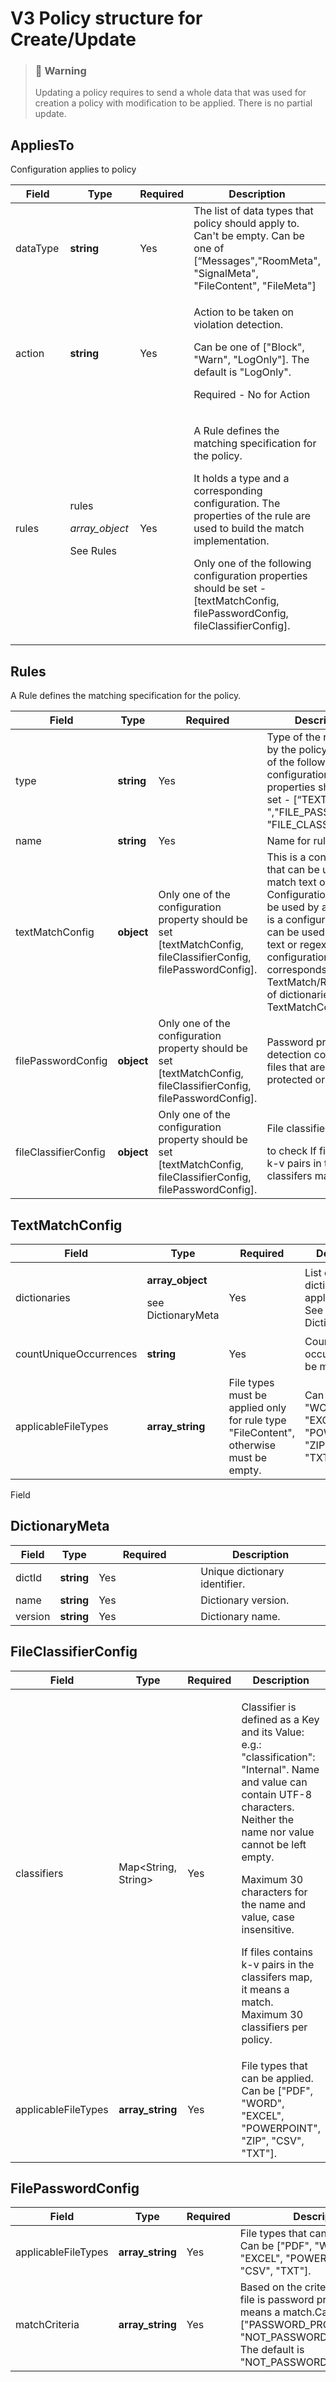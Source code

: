 # V3 Policy structure for Create/Update

> ### 🚧 Warning
>
> Updating a policy requires to send a whole data that was used for creation a policy with modification to be applied. There is no partial update.

## AppliesTo

Configuration applies to policy

<table data-full-width="true"><thead><tr><th width="142">Field</th><th width="182">Type</th><th width="44.99999999999997">Required</th><th>Description</th></tr></thead><tbody><tr><td>dataType</td><td><strong>string</strong></td><td>Yes</td><td>The list of data types that policy should apply to. Can't be empty. Can be one of [“Messages","RoomMeta", "SignalMeta", "FileContent", "FileMeta"]</td></tr><tr><td>action</td><td><strong>string</strong></td><td>Yes</td><td><p>Action to be taken on violation detection.</p><p>Can be one of ["Block", "Warn", "LogOnly"]. The default is "LogOnly".</p><p>Required - No for Action</p></td></tr><tr><td>rules</td><td><p>rules</p><p><em>array_object</em></p><p>See Rules</p></td><td>Yes</td><td><p>A Rule defines the matching specification for the policy.</p><p>It holds a type and a corresponding configuration. The properties of the rule are used to build the match implementation.</p><p>Only one of the following configuration properties should be set - [textMatchConfig, filePasswordConfig, fileClassifierConfig].</p></td></tr></tbody></table>

## Rules

A Rule defines the matching specification for the policy.

<table data-full-width="true"><thead><tr><th width="142">Field</th><th width="131">Type</th><th width="202.99999999999997">Required</th><th>Description</th></tr></thead><tbody><tr><td>type</td><td><strong>string</strong></td><td>Yes</td><td>Type of the rule used by the policy. Only one of the following configuration properties should be set - [“TEXT_MATCH", ","FILE_PASSWORD", "FILE_CLASSIFIER"].</td></tr><tr><td>name</td><td><strong>string</strong></td><td>Yes</td><td>Name for rule.</td></tr><tr><td>textMatchConfig</td><td><strong>object</strong></td><td>Only one of the configuration property should be set [textMatchConfig, fileClassifierConfig, filePasswordConfig].</td><td>This is a configuration that can be used to match text or regex. Configuration that can be used by a rule. This is a configuration that can be used to match text or regex. This configuration also corresponds to V2 TextMatch/RegexMatch of dictionaries. See TextMatchConfig</td></tr><tr><td>filePasswordConfig</td><td><strong>object</strong></td><td>Only one of the configuration property should be set [textMatchConfig, fileClassifierConfig, filePasswordConfig].</td><td>Password protected detection config for files that are password protected or not.</td></tr><tr><td>fileClassifierConfig</td><td><strong>object</strong></td><td>Only one of the configuration property should be set [textMatchConfig, fileClassifierConfig, filePasswordConfig].</td><td><p>File classifier config</p><p>to check If files contain k-v pairs in the classifers map</p></td></tr></tbody></table>

## TextMatchConfig

<table data-full-width="true"><thead><tr><th width="242">Field</th><th width="156">Type</th><th width="263">Required</th><th>Description</th></tr></thead><tbody><tr><td>dictionaries</td><td><p><strong>array_object</strong></p><p>see DictionaryMeta</p></td><td>Yes</td><td>List of dictionaries to apply in config. See DictionaryMeta</td></tr><tr><td>countUniqueOccurrences</td><td><strong>string</strong></td><td>Yes</td><td>Count of unique occurrences to be matched.</td></tr><tr><td>applicableFileTypes</td><td><strong>array_string</strong></td><td>File types must be applied only for rule type "FileContent", otherwise must be empty.</td><td>Can be ["PDF", "WORD", "EXCEL", "POWERPOINT", "ZIP", "CSV", "TXT"].</td></tr></tbody></table>

Field

## DictionaryMeta

<table data-full-width="true"><thead><tr><th>Field</th><th>Type</th><th width="146.99999999999997">Required</th><th>Description</th></tr></thead><tbody><tr><td>dictId</td><td><strong>string</strong></td><td>Yes</td><td>Unique dictionary identifier.</td></tr><tr><td>name</td><td><strong>string</strong></td><td>Yes</td><td>Dictionary version.</td></tr><tr><td>version</td><td><strong>string</strong></td><td>Yes</td><td>Dictionary name.</td></tr></tbody></table>

## FileClassifierConfig

<table data-full-width="true"><thead><tr><th width="197.99999999999997">Field</th><th width="188">Type</th><th width="111">Required</th><th>Description</th></tr></thead><tbody><tr><td>classifiers</td><td>Map&#x3C;String, String></td><td>Yes</td><td><p>Classifier is defined as a Key and its Value: e.g.: "classification": "Internal". Name and value can contain UTF-8 characters. Neither the name nor value cannot be left empty.</p><p>Maximum 30 characters for the name and value, case insensitive.</p><p>If files contains k-v pairs in the classifers map, it means a match. Maximum 30 classifiers per policy.</p></td></tr><tr><td>applicableFileTypes</td><td><strong>array_string</strong></td><td>Yes</td><td>File types that can be applied. Can be ["PDF", "WORD", "EXCEL", "POWERPOINT", "ZIP", "CSV", "TXT"].</td></tr></tbody></table>

## FilePasswordConfig

<table data-full-width="true"><thead><tr><th width="198.99999999999997">Field</th><th width="138">Type</th><th width="111">Required</th><th>Description</th></tr></thead><tbody><tr><td>applicableFileTypes</td><td><strong>array_string</strong></td><td>Yes</td><td>File types that can be applied. Can be ["PDF", "WORD", "EXCEL", "POWERPOINT", "ZIP", "CSV", "TXT"].</td></tr><tr><td>matchCriteria</td><td><strong>array_string</strong></td><td>Yes</td><td>Based on the criteria, whether a file is password protected or not means a match.Can be ["PASSWORD_PROTECTED". "NOT_PASSWORD_PROTECTED"]. The default is "NOT_PASSWORD_PROTECTED".</td></tr></tbody></table>
